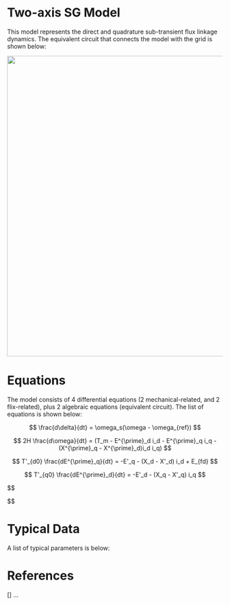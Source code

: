 # Two-axis SG Model
This model represents the direct and quadrature sub-transient flux linkage dynamics. The equivalent circuit that connects the model with the grid is shown below:
<div align="center">
  <img src="https://github.com/user-attachments/assets/091e0d30-ed42-4bc8-913c-f5be5dc77b79" width="700">
</div>

# Equations
The model consists of 4 differential equations (2 mechanical-related, and 2 flix-related), plus 2 algebraic equations (equivalent circuit). The list of equations is shown below:

$$
\frac{d\delta}{dt} = \omega_s(\omega - \omega_{ref})
$$

$$
2H \frac{d\omega}{dt} = (T_m - E^{\prime}_d i_d - E^{\prime}_q i_q - (X^{\prime}_q - X^{\prime}_d)i_d i_q) 
$$

$$
T'_{d0} \frac{dE^{\prime}_q}{dt} = -E'_q - (X_d - X'_d) i_d + E_{fd}
$$

$$
T'_{q0} \frac{dE^{\prime}_d}{dt} = -E'_d - (X_q - X'_q) i_q
$$

$$

$$



# Typical Data
A list of typical parameters is below:


# References
[] ...

